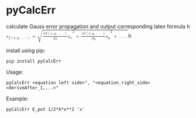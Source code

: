 # pyCalcErr
calculate Gauss error propagation and output corresponding latex formula
h<math xmlns="http://www.w3.org/1998/Math/MathML"><msub><mi>s</mi><mrow><mi>f</mi><mo>(</mo><mi>x</mi><mo>,</mo><mi>y</mi><mo>,</mo><mo>.</mo><mo>.</mo><mo>.</mo><mo>)</mo></mrow></msub><mo>=</mo><msqrt><msup><mfenced><mrow><mfrac><mrow><mo>&#x2202;</mo><mi>f</mi><mo>(</mo><mi>x</mi><mo>,</mo><mi>y</mi><mo>,</mo><mo>.</mo><mo>.</mo><mo>.</mo><mo>)</mo></mrow><mrow><mo>&#x2202;</mo><mi>x</mi></mrow></mfrac><msub><mi>s</mi><mi>x</mi></msub></mrow></mfenced><mn>2</mn></msup><mo>+</mo><msup><mfenced><mrow><mfrac><mrow><mo>&#x2202;</mo><mi>f</mi><mo>(</mo><mi>x</mi><mo>,</mo><mi>y</mi><mo>,</mo><mo>.</mo><mo>.</mo><mo>.</mo><mo>)</mo></mrow><mrow><mo>&#x2202;</mo><mi>y</mi></mrow></mfrac><msub><mi>s</mi><mi>y</mi></msub></mrow></mfenced><mn>2</mn></msup><mo>+</mo><mo>.</mo><mo>.</mo><mo>.</mo></msqrt></math>h

install using pip:

```
pip install pyCalcErr
```
Usage:
```
pyCalcErr <equation left side>", "<equation_right_side> <deriveAfter_1,...>"
```

Example: 
```
pyCalcErr E_pot 1/2*k*x**2 'x'
```
